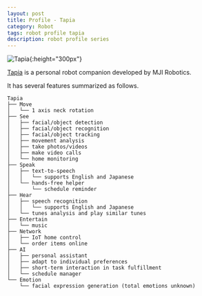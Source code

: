 ```yaml
---
layout: post
title: Profile - Tapia
category: Robot
tags: robot profile tapia
description: robot profile series
---
```


![Tapia](https://c1.iggcdn.com/indiegogo-media-prod-cld/image/upload/c_fill,f_auto,h_413,w_620/v1462847554/djjl7pitv5hkaaafjci8.jpg){:height="300px"}

[Tapia](http://mjirobotics.co.jp) is a personal robot companion developed by MJI Robotics.

It has several features summarized as follows.

	Tapia
	├── Move
    │   └── 1 axis neck rotation
    ├── See
    │   ├── facial/object detection
    │   ├── facial/object recognition
    │   ├── facial/object tracking
    │   ├── movement analysis
    │   ├── take photos/videos
    │   ├── make video calls
    │   └── home monitoring
    ├── Speak
    │   ├── text-to-speech
    │   │   └── supports English and Japanese
    │   └── hands-free helper
    │       └── schedule reminder
    ├── Hear
    │   ├── speech recognition
    │   │   └── supports English and Japanese
    │   └── tunes analysis and play similar tunes
    ├── Entertain
    │   └── music
    ├── Network
    │   ├── IoT home control
    │   └── order items online
    ├── AI
    │   ├── personal assistant
    │   ├── adapt to individual preferences
    │   ├── short-term interaction in task fulfillment
    │   └── schedule manager
    └── Emotion
        └── facial expression generation (total emotions unknown)
